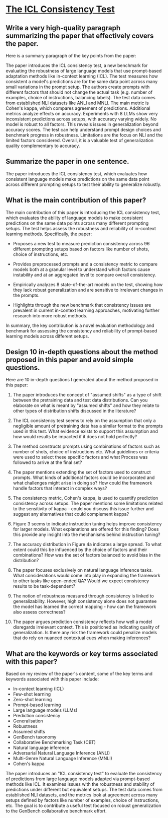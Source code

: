 # [The ICL Consistency Test](https://arxiv.org/abs/2312.04945)

## Write a very high-quality paragraph summarizing the paper that effectively covers the paper.

 Here is a summary paragraph of the key points from the paper:

The paper introduces the ICL consistency test, a new benchmark for evaluating the robustness of large language models that use prompt-based adaptation methods like in-context learning (ICL). The test measures how consistent a model's predictions are for the same data point across many small variations in the prompt setup. The authors create prompts with different factors that should not change the actual task (e.g. number of examples, choice of instructions, balancing labels). The test data comes from established NLI datasets like ANLI and MNLI. The main metric is Cohen's kappa, which compares agreement of predictions. Additional metrics analyze effects on accuracy. Experiments with 8 LLMs show very inconsistent predictions across setups, with accuracy varying widely. No model is robust to all factors. This reveals issues in generalization beyond accuracy scores. The test can help understand prompt design choices and benchmark progress in robustness. Limitations are the focus on NLI and the limited factors considered. Overall, it is a valuable test of generalization quality complementary to accuracy.


## Summarize the paper in one sentence.

 The paper introduces the ICL consistency test, which evaluates how consistent language models make predictions on the same data point across different prompting setups to test their ability to generalize robustly.


## What is the main contribution of this paper?

 The main contribution of this paper is introducing the ICL consistency test, which evaluates the ability of language models to make consistent predictions on the same data points across many different prompting setups. The test helps assess the robustness and reliability of in-context learning methods. Specifically, the paper:

- Proposes a new test to measure prediction consistency across 96 different prompting setups based on factors like number of shots, choice of instructions, etc.

- Provides preprocessed prompts and a consistency metric to compare models both at a granular level to understand which factors cause instability and at an aggregated level to compare overall consistency.

- Empirically analyzes 8 state-of-the-art models on the test, showing how they lack robust generalization and are sensitive to irrelevant changes in the prompts.

- Highlights through the new benchmark that consistency issues are prevalent in current in-context learning approaches, motivating further research into more robust methods.

In summary, the key contribution is a novel evaluation methodology and benchmark for assessing the consistency and reliability of prompt-based learning models across different setups.


## Design 10 in-depth questions about the method proposed in this paper and avoid simple questions.

 Here are 10 in-depth questions I generated about the method proposed in this paper:

1. The paper introduces the concept of "assumed shifts" as a type of shift between the pretraining data and test data distributions. Can you elaborate on what is meant by "assumed shifts" and how they relate to other types of distribution shifts discussed in the literature?

2. The ICL consistency test seems to rely on the assumption that only a negligible amount of pretraining data has a similar format to the prompts used in this test. What evidence exists to support this assumption and how would results be impacted if it does not hold perfectly?  

3. The method constructs prompts using combinations of factors such as number of shots, choice of instructions etc. What guidelines or criteria were used to select these specific factors and what Process was followed to arrive at the final set?

4. The paper mentions extending the set of factors used to construct prompts. What kinds of additional factors could be incorporated and what challenges might arise in doing so? How could the framework handle factors that interact in complex ways?

5. The consistency metric, Cohen's kappa, is used to quantify prediction consistency across setups. The paper mentions some limitations related to the sensitivity of kappa - could you discuss this issue further and suggest any alternatives that could complement kappa?

6. Figure 3 seems to indicate instruction tuning helps improve consistency for larger models. What explanations are offered for this finding? Does this provide any insight into the mechanisms behind instruction tuning?

7. The accuracy distribution in Figure 4a indicates a large spread. To what extent could this be influenced by the choice of factors and their combinations? How was the set of factors balanced to avoid bias in the distribution?

8. The paper focuses exclusively on natural language inference tasks. What considerations would come into play in expanding the framework to other tasks like open-ended QA? Would we expect consistency results to be task-dependent?

9. The notion of robustness measured through consistency is linked to generalizability. However, high consistency alone does not guarantee the model has learned the correct mapping - how can the framework also assess correctness?

10. The paper argues prediction consistency reflects how well a model disregards irrelevant context. This is positioned as indicating quality of generalization. Is there any risk the framework could penalize models that do rely on nuanced contextual cues when making inferences?


## What are the keywords or key terms associated with this paper?

 Based on my review of the paper's content, some of the key terms and keywords associated with this paper include:

- In-context learning (ICL)
- Few-shot learning
- Zero-shot learning 
- Prompt-based learning
- Large language models (LLMs)
- Prediction consistency 
- Generalisation 
- Robustness
- Assumed shifts
- GenBench taxonomy
- Collaborative Benchmarking Task (CBT) 
- Natural language inference
- Adversarial Natural Language Inference (ANLI)
- Multi-Genre Natural Language Inference (MNLI) 
- Cohen's kappa

The paper introduces an "ICL consistency test" to evaluate the consistency of predictions from large language models adapted via prompt-based methods like ICL. It examines issues with the robustness and stability of predictions under different but equivalent setups. The test data comes from established NLI datasets, and the metrics look at agreement across many setups defined by factors like number of examples, choice of instructions, etc. The goal is to contribute a useful test focused on robust generalization to the GenBench collaborative benchmark effort.
